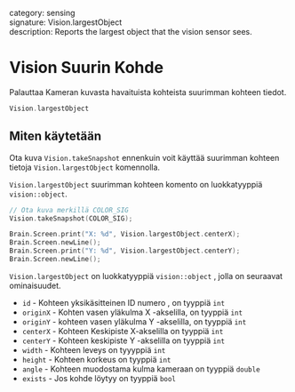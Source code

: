 category: sensing  
signature: Vision.largestObject  
description: Reports the largest object that the vision sensor sees.

# Vision Suurin Kohde

Palauttaa Kameran kuvasta havaituista kohteista suurimman kohteen tiedot.

```cpp
Vision.largestObject
```

## Miten käytetään

Ota kuva `Vision.takeSnapshot` ennenkuin voit käyttää suurimman kohteen tietoja `Vision.largestObject` komennolla.

`Vision.largestObject` suurimman kohteen komento on luokkatyyppiä `vision::object`.

```cpp
// Ota kuva merkillä COLOR_SIG 
Vision.takeSnapshot(COLOR_SIG);

Brain.Screen.print("X: %d", Vision.largestObject.centerX);
Brain.Screen.newLine();
Brain.Screen.print("Y: %d", Vision.largestObject.centerY);
Brain.Screen.newLine();
```

`Vision.largestObject` on luokkatyyppiä `vision::object` , jolla on seuraavat ominaisuudet.

- `id`      - Kohteen yksikäsitteinen ID numero , on tyyppiä `int`
- `originX` - Kohten vasen yläkulma X -akselilla, on tyyppiä `int`
- `originY` - kohteen vasen yläkulma Y -akselilla, on tyyppiä `int`
- `centerX` - Kohteen Keskipiste X-akselilla on tyyppiä `int`
- `centerY` - Kohteen keskipiste Y -akselilla on tyyppiä `int`
- `width`   - Kohteen leveys on tyyyppiä `int`
- `height`  - Kohteen korkeus on tyyppiä `int`
- `angle`   - Kohteen muodostama kulma kameraan on tyyppiä `double`
- `exists`  - Jos kohde löytyy on tyyppiä `bool`

<advanced>
</advanced>